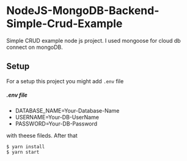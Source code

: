 # NodeJS-MongoDB-Backend-Simple-Crud-Example

Simple CRUD example node js project. I used mongoose for cloud db connect on mongoDB.


## Setup

For a setup this project you might add `.env` file  

##### .env file
* DATABASE_NAME=Your-Database-Name  
* USERNAME=Your-DB-UserName
* PASSWORD=Your-DB-Password 

with theese fileds. After that

```
$ yarn install
$ yarn start
```

